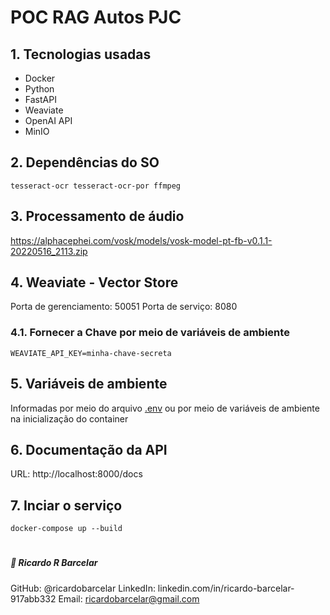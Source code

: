 # POC RAG Autos PJC

## 1. Tecnologias usadas

- Docker
- Python
- FastAPI
- Weaviate
- OpenAI API
- MinIO

## 2. Dependências do SO

```
tesseract-ocr tesseract-ocr-por ffmpeg
```

## 3. Processamento de áudio

https://alphacephei.com/vosk/models/vosk-model-pt-fb-v0.1.1-20220516_2113.zip


## 4. Weaviate - Vector Store

Porta de gerenciamento: 50051
Porta de serviço: 8080

### 4.1. Fornecer a Chave por meio de variáveis de ambiente

```
WEAVIATE_API_KEY=minha-chave-secreta
```

## 5. Variáveis de ambiente

Informadas por meio do arquivo [.env](.env) ou por meio de variáveis de ambiente na inicialização do container


## 6. Documentação da API

URL: http://localhost:8000/docs

## 7. Inciar o serviço

```
docker-compose up --build
```

#


##### 👤 Ricardo R Barcelar
GitHub: @ricardobarcelar
LinkedIn: linkedin.com/in/ricardo-barcelar-917abb332
Email: ricardobarcelar@gmail.com